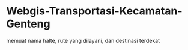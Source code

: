 # Webgis-Transportasi-Kecamatan-Genteng
memuat nama halte, rute yang dilayani, dan destinasi  terdekat
